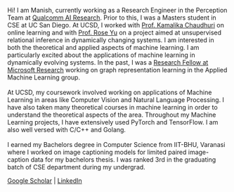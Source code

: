Hi! I am Manish, currently working as a Research Engineer in the Perception Team at [Qualcomm AI Research](https://www.qualcomm.com/research/artificial-intelligence/ai-research). Prior to this, I was a Masters student in CSE at UC San Diego. At UCSD, I worked with [Prof. Kamalika Chaudhuri](http://cseweb.ucsd.edu/~kamalika/) on online learning and with [Prof. Rose Yu](http://roseyu.com/) on a project aimed at unsupervised relational inference in dynamically changing systems. I am interested in both the theoretical and applied aspects of machine learning. I am particularly excited about the applications of machine learning in dynamically evolving systems. In the past, I was a [Research Fellow at Microsoft Research](https://www.microsoft.com/en-us/research/academic-program/research-fellows-program-at-microsoft-research-india/) working on graph representation learning in the Applied Machine Learning group.<br/><br/>
At UCSD, my coursework involved working on applications of Machine Learning in areas like Computer Vision and Natural Language Processing. I have also taken many theoretical courses in machine learning in order to understand the theoretical aspects of the area. Throughout my Machine Learning projects, I have extensively used PyTorch and TensorFlow. I am also well versed with C/C++ and Golang.<br/><br/>
I earned my Bachelors degree in Computer Science from IIT-BHU, Varanasi where I worked on image captioning models for limited paired image-caption data for my bachelors thesis. I was ranked 3rd in the graduating batch of CSE department during my undergrad.


[Google Scholar](https://scholar.google.com/citations?user=Iz_P8_0AAAAJ&hl=en)   |   [LinkedIn](https://www.linkedin.com/in/manish-kumar-singh-a03728b6/)
